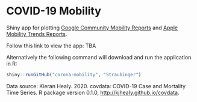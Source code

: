 # COVID-19 Mobility

Shiny app for plotting <a href="https://www.google.com/covid19/mobility/">Google Community Mobility Reports</a> and <a href="https://www.apple.com/covid19/mobility">Apple Mobility Trends Reports</a>.

Follow this link to view the app: TBA

Alternatively the following command will download and run the application in R:

``` R
shiny::runGitHub("corona-mobility", "Straubinger")
```

Data source: Kieran Healy. 2020. covdata: COVID-19 Case and Mortality Time Series. R package version 0.1.0, <http://kjhealy.github.io/covdata>.
